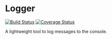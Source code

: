 # Logger
[![Build Status](https://travis-ci.org/ezzygemini/logger.svg?branch=master)](https://travis-ci.org/ezzygemini/logger)
[![Coverage Status](https://coveralls.io/repos/github/ezzygemini/logger/badge.svg?branch=master)](https://coveralls.io/github/ezzygemini/logger?branch=master)

A lightweight tool to log messages to the console.